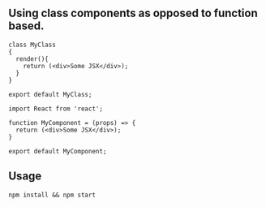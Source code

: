 ## Using class components as opposed to function based.

```
class MyClass 
{
  render(){
    return (<div>Some JSX</div>);
  }
}

export default MyClass;
```

```
import React from 'react';

function MyComponent = (props) => {
  return (<div>Some JSX</div>);
}

export default MyComponent;
```

## Usage

    npm install && npm start
